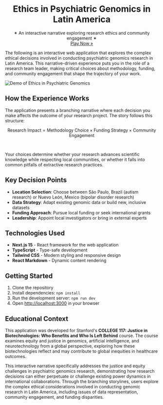 <p align="center">
  <h1 align="center"><b>Ethics in Psychiatric Genomics in Latin America</b></h1>
  <p align="center">
  ✶ An interactive narrative exploring research ethics and community engagement ✶
    <br />
    <a href="https://ethical-genomics.vercel.app/">Play Now »</a>
    <br />
  </p>
</p>

The following is an interactive web application that explores the complex ethical decisions involved in conducting psychiatric genomics research in Latin America. This narrative-driven experience puts you in the role of a research team leader, making critical choices about methodology, funding, and community engagement that shape the trajectory of your work.

![Demo of Ethics in Psychiatric Genomics](https://github.com/markmusic27/ethics_in_psychiatric_genomics_in_latam/blob/main/docs/demo.png?raw=true)


## How the Experience Works

The application presents a branching narrative where each decision you make affects the outcome of your research project. The story follows this structure:

```math
\text{Research Impact} = \text{Methodology Choice} \times \text{Funding Strategy} \times \text{Community Engagement}
```
<br>

Your choices determine whether your research advances scientific knowledge while respecting local communities, or whether it falls into common pitfalls of extractive research practices.

## Key Decision Points

- **Location Selection**: Choose between São Paulo, Brazil (autism research) or Nuevo León, Mexico (bipolar disorder research)
- **Data Strategy**: Adapt existing genomic data or build new, inclusive datasets
- **Funding Approach**: Pursue local funding or seek international grants
- **Leadership**: Appoint local investigators or bring in external experts

## Technologies Used

- **Next.js 15** - React framework for the web application
- **TypeScript** - Type-safe development
- **Tailwind CSS** - Modern styling and responsive design
- **React Markdown** - Dynamic content rendering

## Getting Started

1. Clone the repository
2. Install dependencies: `npm install`
3. Run the development server: `npm run dev`
4. Open [http://localhost:3000](http://localhost:3000) in your browser

## Educational Context

This application was developed for Stanford's **COLLEGE 117: Justice in Biotechnologies: Who Benefits and Who Is Left Behind** course. The course examines equity and justice in genomics, artificial intelligence, and neurotechnology from a global perspective, exploring how these biotechnologies reflect and may contribute to global inequities in healthcare outcomes.

This interactive narrative specifically addresses the justice and equity challenges in psychiatric genomics research, demonstrating how research decisions can either perpetuate or challenge existing power dynamics in international collaborations. Through the branching storylines, users explore the complex ethical considerations involved in conducting genomic research in Latin America, including issues of data representation, community engagement, and funding disparities.
